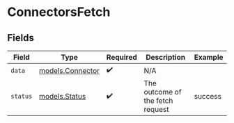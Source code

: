 # ConnectorsFetch


## Fields

| Field                                                | Type                                                 | Required                                             | Description                                          | Example                                              |
| ---------------------------------------------------- | ---------------------------------------------------- | ---------------------------------------------------- | ---------------------------------------------------- | ---------------------------------------------------- |
| `data`                                               | [models.Connector](../../models/shared/connector.md) | :heavy_check_mark:                                   | N/A                                                  |                                                      |
| `status`                                             | [models.Status](../../models/shared/status.md)       | :heavy_check_mark:                                   | The outcome of the fetch request                     | success                                              |